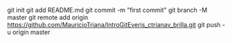 git init
git add README.md
git commit -m "first commit"
git branch -M master
git remote add origin https://github.com/MauricioTriana/IntroGitEveris_ctrianav_brilla.git
git push -u origin master
                